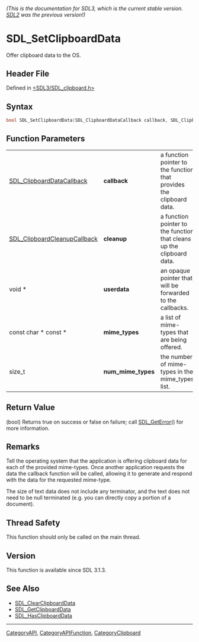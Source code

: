 ###### (This is the documentation for SDL3, which is the current stable version. [SDL2](https://wiki.libsdl.org/SDL2/) was the previous version!)
# SDL_SetClipboardData

Offer clipboard data to the OS.

## Header File

Defined in [<SDL3/SDL_clipboard.h>](https://github.com/libsdl-org/SDL/blob/main/include/SDL3/SDL_clipboard.h)

## Syntax

```c
bool SDL_SetClipboardData(SDL_ClipboardDataCallback callback, SDL_ClipboardCleanupCallback cleanup, void *userdata, const char * const *mime_types, size_t num_mime_types);
```

## Function Parameters

|                                                              |                    |                                                                       |
| ------------------------------------------------------------ | ------------------ | --------------------------------------------------------------------- |
| [SDL_ClipboardDataCallback](SDL_ClipboardDataCallback)       | **callback**       | a function pointer to the function that provides the clipboard data.  |
| [SDL_ClipboardCleanupCallback](SDL_ClipboardCleanupCallback) | **cleanup**        | a function pointer to the function that cleans up the clipboard data. |
| void *                                                       | **userdata**       | an opaque pointer that will be forwarded to the callbacks.            |
| const char * const *                                         | **mime_types**     | a list of mime-types that are being offered.                          |
| size_t                                                       | **num_mime_types** | the number of mime-types in the mime_types list.                      |

## Return Value

(bool) Returns true on success or false on failure; call
[SDL_GetError](SDL_GetError)() for more information.

## Remarks

Tell the operating system that the application is offering clipboard data
for each of the provided mime-types. Once another application requests the
data the callback function will be called, allowing it to generate and
respond with the data for the requested mime-type.

The size of text data does not include any terminator, and the text does
not need to be null terminated (e.g. you can directly copy a portion of a
document).

## Thread Safety

This function should only be called on the main thread.

## Version

This function is available since SDL 3.1.3.

## See Also

- [SDL_ClearClipboardData](SDL_ClearClipboardData)
- [SDL_GetClipboardData](SDL_GetClipboardData)
- [SDL_HasClipboardData](SDL_HasClipboardData)

----
[CategoryAPI](CategoryAPI), [CategoryAPIFunction](CategoryAPIFunction), [CategoryClipboard](CategoryClipboard)

